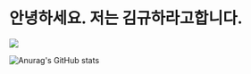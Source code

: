 # 안녕하세요. 저는 김규하라고합니다.

<img src="https://capsule-render.vercel.app/api?type=Waving&color=auto&height=200&section=header&text=KimGyuHa&Size=50&fontAlign=77&fontAlignY=30&animation=twinkling&desc=Back-end%20Developer&descAlign=85&descAlignY=55&fontColor=FFFFFF"/>

![Anurag's GitHub stats](https://github-readme-stats.vercel.app/api?username=applely25&hide=contribs,prs&show_icons=true&theme=radical)
